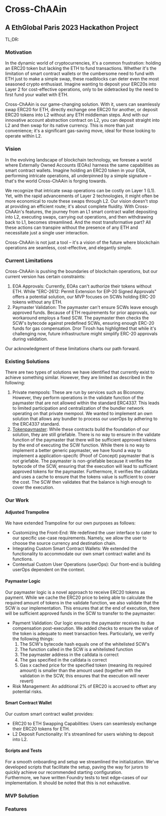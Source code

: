 # Cross-ChAAin
## A EthGlobal Paris 2023 Hackathon Project

TL;DR: 
### Motivation
In the dynamic world of cryptocurrencies, it's a common frustration: holding an ERC20 token but lacking the ETH to fund transactions. Whether it's the limitation of smart contract wallets or the cumbersome need to fund with ETH just to make a simple swap, these roadblocks can deter even the most seasoned crypto enthusiast. Imagine wanting to deposit your ERC20s into Layer 2 for cost-effective operations, only to be sidetracked by the need to first fund your wallet with ETH.

Cross-ChAAin is our game-changing solution. With it, users can seamlessly swap ERC20 for ETH, directly exchange one ERC20 for another, or deposit ERC20 tokens into L2 without any ETH middleman steps. And with our innovative account abstraction contract on L2, you can deposit straight into L2 and then swap for its native currency. This is more than just convenience; it's a significant gas-saving move, ideal for those looking to operate within L2. 
### Vision
In the evolving landscape of blockchain technology, we foresee a world where Externally Owned Accounts (EOAs) harness the same capabilities as smart contract wallets. Imagine holding an ERC20 token in your EOA, performing intricate operations, all underpinned by a simple signature – that's the world Cross-ChAAin is forging towards.

We recognize that intricate swap operations can be costly on Layer 1 (L1). Yet, with the rapid advancements of Layer 2 technologies, it might often be more economical to route these swaps through L2. Our vision doesn't stop at providing an efficient route; it's about complete fluidity. With Cross-ChAAin's features, the journey from an L1 smart contract wallet depositing into L2, executing swaps, carrying out operations, and then withdrawing back to L1, becomes streamlined. And the most transformative part? All these actions can transpire without the presence of any ETH and necessitate just a single user interaction.

Cross-ChAAin is not just a tool – it's a vision of the future where blockchain operations are seamless, cost-effective, and elegantly simple.

### Current Limitations
Cross-ChAAin is pushing the boundaries of blockchain operations, but our current version has certain constraints:

1. EOA Approvals: Currently, EOAs can't authorize their tokens without ETH. While "ERC-2612: Permit Extension for EIP-20 Signed Approvals" offers a potential solution, our MVP focuses on SCWs holding ERC-20 tokens without any ETH.
1. Paymaster Validation: The paymaster can't ensure SCWs leave enough approved funds. Because of ETH requirements for prior approvals, our workaround employs a fixed SCW. The paymaster then checks the SCW's bytecode against predefined SCWs, ensuring enough ERC-20 funds for gas compensation. Dror Tirosh has highlighted that while it's challenging now, future infrastructure might simplify ERC-20 approvals during validation.

Our acknowledgment of these limitations charts our path forward.

### Existing Solutions

There are two types of solutions we have identified that currently exist to achieve something similar. However, they are limited as described in the following:
1. Private mempools: These are run by services such as Biconomy. However, they perform operations in the validate function of the paymaster that are not allowed within the standard ERC4337. This leads to limited participation and centralization of the bundler network operating on that private mempool. We wanted to implement an own solution that allows any bundler to process our userOps by adhering to the ERC4337 standard.
2. [Tokenpaymaster](https://github.com/eth-infinitism/account-abstraction/blob/develop/contracts/samples/TokenPaymaster.sol): While these contracts build the foundation of our solution, they are still griefable. There is no way to ensure in the validate function of the paymaster that there will be sufficient approved tokens by the end of executing the SCW function. While there is no way to implement a better generic paymaster, we have found a way to implement a application-specifc (Proof of Concept) paymaster that is not griefable. The paymaster is non-griefable because it verifies the bytecode of the SCW, ensuring that the execution will lead to sufficient approved tokens for the paymaster. Furthermore, it verifies the calldata and uses a cache to ensure that the tokens value is sufficient to cover the cost. The SCW then validates that the balance is high enough to cover the execution.

### Our Work

#### Adjusted Trampoline
We have extended Trampoline for our own purposes as follows:

- Customizing the Front-End: We redefined the user interface to cater to our specific use-case requirements. Namely, we allow the user to choose the source currency and destination chain.
- Integrating Custom Smart Contract Wallets: We extended the functionality to accommodate our own smart contract wallet and its functions.
- Contextual Custom User Operations (userOps): Our front-end is building userOps dependent on the context.

#### Paymaster Logic
Our paymaster logic is a novel approach to receive ERC20 tokens as payment. While we cache the ERC20 price to being able to calculate the required amount of tokens in the validate function, we also validate that the SCW is our implementation. This ensures that at the end of execution, there will be sufficient approved funds in the SCW to transfer to the paymaster:

- Payment Validation: Our logic ensures the paymaster receives its due compensation post-execution. We added checks to ensure the value of the token is adequate to meet transaction fees. Particularly, we verify the following things:
  1. The SCW's bytecode hash equals one of the whitelisted SCW's
  2. The function called in the SCW is a whitelisted function
  3. The paymaster address in the calldata is correct
  4. The gas specified in the calldata is correct
  5. Gas x cached price for the specified token (meaning its required amount) is smaller than the amount used (together with the validation in the SCW, this ensures that the execution will never revert)
- Risk Management: An additional 2% of ERC20 is accrued to offset any potential risks.

#### Smart Contract Wallet 
Our custom smart contract wallet provides:

- ERC20 to ETH Swapping Capabilities: Users can seamlessly exchange their ERC20 tokens for ETH.
- L2 Deposit Functionality: It's streamlined for users wishing to deposit into L2.
#### Scripts and Tests
For a smooth onboarding and setup we streamlined the initialization. We've developed scripts that facilitate the setup, paving the way for jurors to quickly achieve our recommended starting configuration.  
Furthermore, we have written Foundry tests to test edge-cases of our implementation. It should be noted that this is not exhaustive. 
### MVP Solution

### Features